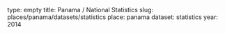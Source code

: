 type: empty
title: Panama / National Statistics
slug: places/panama/datasets/statistics
place: panama
dataset: statistics
year: 2014

